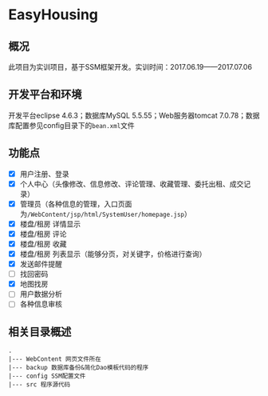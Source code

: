 # EasyHousing

## 概况

此项目为实训项目，基于SSM框架开发。实训时间：2017.06.19——2017.07.06

## 开发平台和环境

开发平台eclipse 4.6.3；数据库MySQL 5.5.55；Web服务器tomcat 7.0.78；数据库配置参见config目录下的`bean.xml`文件

## 功能点

- [x] 用户注册、登录
- [x] 个人中心（头像修改、信息修改、评论管理、收藏管理、委托出租、成交记录）
- [x] 管理员（各种信息的管理，入口页面为`/WebContent/jsp/html/SystemUser/homepage.jsp`）
- [x] 楼盘/租房 详情显示
- [x] 楼盘/租房 评论
- [x] 楼盘/租房 收藏
- [x] 楼盘/租房 列表显示（能够分页，对关键字，价格进行查询）
- [x] 发送邮件提醒
- [ ] 找回密码
- [x] 地图找房
- [ ] 用户数据分析
- [ ] 各种信息审核

## 相关目录概述

```
.
|--- WebContent 网页文件所在
|--- backup 数据库备份&简化Dao模板代码的程序
|--- config SSM配置文件
|--- src 程序源代码
```
